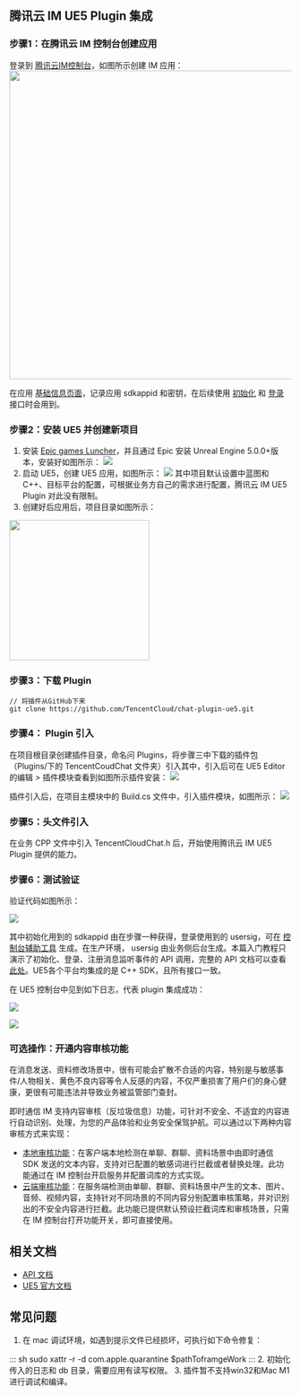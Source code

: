 ## 腾讯云 IM UE5 Plugin 集成

### 步骤1：在腾讯云 IM 控制台创建应用

登录到 [腾讯云IM控制台](https://console.cloud.tencent.com/im)，如图所示创建 IM 应用：
<img src="https://qcloudimg.tencent-cloud.cn/raw/160fc987f2094c2bd10047f994ce139d.png" style="width:550px;" />  

在应用 [基础信息页面](https://console.cloud.tencent.com/im/detail)，记录应用 sdkappid 和密钥，在后续使用 [初始化](https://im.sdk.qcloud.com/doc/zh-cn/classV2TIMManager.html#aecee922675b671cd979d68604a4be1bb) 和 [登录](https://im.sdk.qcloud.com/doc/zh-cn/classV2TIMManager.html#a6a9c19be21327ace77ab75657d2944b3) 接口时会用到。

### 步骤2：安装 UE5 并创建新项目

1. 安装 [Epic games Luncher](https://store.epicgames.com/en-US/download)，并且通过 Epic 安装 Unreal Engine 5.0.0+版本，安装好如图所示：
![](https://qcloudimg.tencent-cloud.cn/raw/c806cbcb84a52bfd27fdd45ee3a96569.png)
2. 启动 UE5，创建 UE5 应用，如图所示：
![](https://qcloudimg.tencent-cloud.cn/raw/6c3a54e5e95942427f51a5b78925ddee.png)
其中项目默认设置中蓝图和 C++、目标平台的配置，可根据业务方自己的需求进行配置，腾讯云 IM UE5 Plugin 对此没有限制。
3. 创建好后应用后，项目目录如图所示：
<img src="https://qcloudimg.tencent-cloud.cn/raw/4fd00ac65805977017125748b465ab86.png" style="width:250px;" />  


### 步骤3：下载 Plugin

```shell
// 将插件从GitHub下来
git clone https://github.com/TencentCloud/chat-plugin-ue5.git
```



### 步骤4： Plugin 引入

在项目根目录创建插件目录，命名问 Plugins，将步骤三中下载的插件包（Plugins/下的 TencentCoudChat 文件夹）引入其中，引入后可在 UE5 Editor 的编辑 > 插件模块查看到如图所示插件安装：
![](https://qcloudimg.tencent-cloud.cn/raw/b09deaa84f6509ecf2429fc5a7e4d3cf.png)

插件引入后，在项目主模块中的 Build.cs 文件中，引入插件模块，如图所示：
![](https://qcloudimg.tencent-cloud.cn/raw/4b2a9ca77489615a9aa7cbec3366a95d.png)

### 步骤5：头文件引入

在业务 CPP 文件中引入 TencentCloudChat.h 后，开始使用腾讯云 IM UE5 Plugin 提供的能力。

### 步骤6：测试验证

验证代码如图所示：

![](https://qcloudimg.tencent-cloud.cn/raw/63e91f86f3194b3529993271dd2b995b.png)

其中初始化用到的 sdkappid 由在步骤一种获得，登录使用到的 usersig，可在 [控制台辅助工具](https://console.cloud.tencent.com/im/tool-usersig) 生成。在生产环境， usersig 由业务侧后台生成。本篇入门教程只演示了初始化、登录、注册消息监听事件的 API 调用，完整的 API 文档可以查看 [此处](https://im.sdk.qcloud.com/doc/zh-cn/classV2TIMManager.html)。UE5各个平台均集成的是 C++ SDK，且所有接口一致。

在 UE5 控制台中见到如下日志，代表 plugin 集成成功：

![](https://qcloudimg.tencent-cloud.cn/raw/0f3cf5aa62cfc4e015c5862f393b1315.png)

![](https://qcloudimg.tencent-cloud.cn/raw/52231b764244ce2fa560dd591ce0a6fe.png)

### 可选操作：开通内容审核功能
在消息发送、资料修改场景中，很有可能会扩散不合适的内容，特别是与敏感事件/人物相关、黄色不良内容等令人反感的内容，不仅严重损害了用户们的身心健康，更很有可能违法并导致业务被监管部门查封。

即时通信 IM 支持内容审核（反垃圾信息）功能，可针对不安全、不适宜的内容进行自动识别、处理，为您的产品体验和业务安全保驾护航。可以通过以下两种内容审核方式来实现：
- [本地审核功能](https://cloud.tencent.com/document/product/269/83795#bdsh)：在客户端本地检测在单聊、群聊、资料场景中由即时通信 SDK 发送的文本内容，支持对已配置的敏感词进行拦截或者替换处理。此功能通过在 IM 控制台开启服务并配置词库的方式实现。
- [云端审核功能](https://cloud.tencent.com/document/product/269/83795#ydsh)：在服务端检测由单聊、群聊、资料场景中产生的文本、图片、音频、视频内容，支持针对不同场景的不同内容分别配置审核策略，并对识别出的不安全内容进行拦截。此功能已提供默认预设拦截词库和审核场景，只需在 IM 控制台打开功能开关，即可直接使用。


## 相关文档

- [API 文档](https://im.sdk.qcloud.com/doc/zh-cn/classV2TIMManager.html)
- [UE5 官方文档](https://docs.unrealengine.com/5.0/zh-CN/)

## 常见问题

1. 在 mac 调试环境，如遇到提示文件已经损坏，可执行如下命令修复：
<dx-codeblock>
:::  sh
 sudo xattr -r -d com.apple.quarantine $pathToframgeWork 
:::
</dx-codeblock>
2. 初始化传入的日志和 db 目录，需要应用有读写权限。
3. 插件暂不支持win32和Mac M1进行调试和编译。

